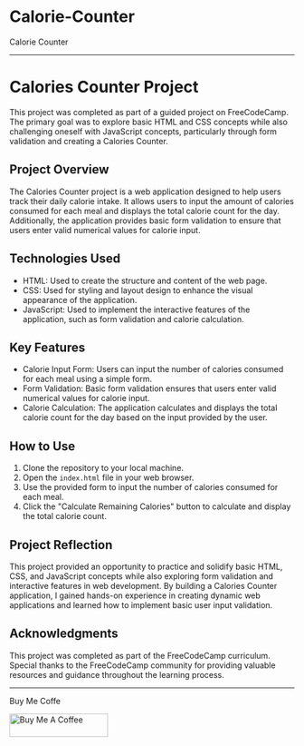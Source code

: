 # Calorie-Counter
Calorie Counter



---

# Calories Counter Project

This project was completed as part of a guided project on FreeCodeCamp. The primary goal was to explore basic HTML and CSS concepts while also challenging oneself with JavaScript concepts, particularly through form validation and creating a Calories Counter.

## Project Overview

The Calories Counter project is a web application designed to help users track their daily calorie intake. It allows users to input the amount of calories consumed for each meal and displays the total calorie count for the day. Additionally, the application provides basic form validation to ensure that users enter valid numerical values for calorie input.

## Technologies Used

- HTML: Used to create the structure and content of the web page.
- CSS: Used for styling and layout design to enhance the visual appearance of the application.
- JavaScript: Used to implement the interactive features of the application, such as form validation and calorie calculation.

## Key Features

- Calorie Input Form: Users can input the number of calories consumed for each meal using a simple form.
- Form Validation: Basic form validation ensures that users enter valid numerical values for calorie input.
- Calorie Calculation: The application calculates and displays the total calorie count for the day based on the input provided by the user.

## How to Use

1. Clone the repository to your local machine.
2. Open the `index.html` file in your web browser.
3. Use the provided form to input the number of calories consumed for each meal.
4. Click the "Calculate Remaining Calories" button to calculate and display the total calorie count.

## Project Reflection

This project provided an opportunity to practice and solidify basic HTML, CSS, and JavaScript concepts while also exploring form validation and interactive features in web development. By building a Calories Counter application, I gained hands-on experience in creating dynamic web applications and learned how to implement basic user input validation.

## Acknowledgments

This project was completed as part of the FreeCodeCamp curriculum. Special thanks to the FreeCodeCamp community for providing valuable resources and guidance throughout the learning process.

---

Buy Me Coffe 

<a href="https://buymeacoffee.com/jonesdubard1" target="_blank"><img src="https://cdn.buymeacoffee.com/buttons/default-orange.png" alt="Buy Me A Coffee" height="41" width="174"></a>


